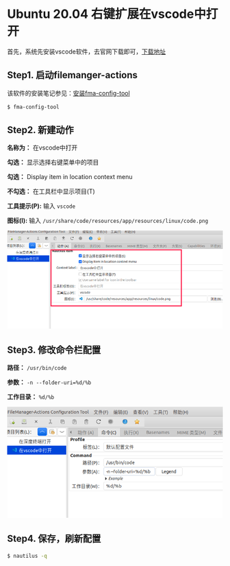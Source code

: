 # Ubuntu 20.04 右键扩展在vscode中打开

首先，系统先安装vscode软件，去官网下载即可，[下载地址](https://code.visualstudio.com/download)

## Step1. 启动filemanger-actions

该软件的安装笔记参见：[安装fma-config-tool](../../软件安装/安装fma-config-tool/README.md)

```bash
$ fma-config-tool
```

## Step2. 新建动作

**名称为：** 在vscode中打开

**勾选：** 显示选择右键菜单中的项目

**勾选：** Display item in location context menu

**不勾选：** 在工具栏中显示项目(T)

**工具提示(P):** 输入 `vscode`

**图标(I):** 输入 `/usr/share/code/resources/app/resources/linux/code.png`

![fma-config-tool新建动作-在vscode中打开](assets/images/fma-config-tool新建动作-在vscode中打开.png)

## Step3. 修改命令栏配置

**路径：** `/usr/bin/code`

**参数：** `-n --folder-uri=%d/%b`

**工作目录：** `%d/%b`

![fma-config-tool修改命令-在vscode中打开](assets/images/fma-config-tool修改命令-在vscode中打开.png)

## Step4. 保存，刷新配置

```bash
$ nautilus -q
```
